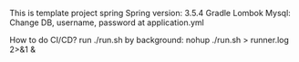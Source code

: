 This is template project spring
Spring version: 3.5.4
Gradle
Lombok
Mysql: Change DB, username, password at application.yml

How to do CI/CD?
run ./run.sh by background: nohup ./run.sh > runner.log 2>&1 &